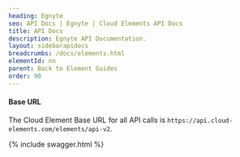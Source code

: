 ```yaml
---
heading: Egnyte
seo: API Docs | Egnyte | Cloud Elements API Docs
title: API Docs
description: Egnyte API Documentation.
layout: sidebarapidocs
breadcrumbs: /docs/elements.html
elementId: nn
parent: Back to Element Guides
order: 90
---
```


#### Base URL

The Cloud Element Base URL for all API calls is `https://api.cloud-elements.com/elements/api-v2`.

{% include swagger.html %}
